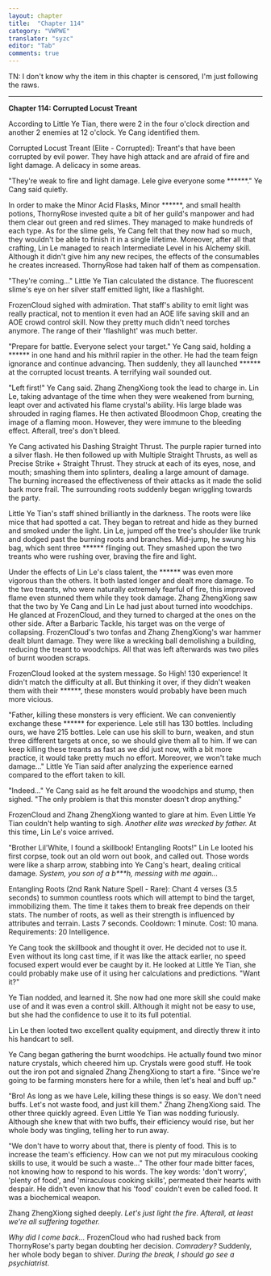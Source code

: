 ```yaml
---
layout: chapter
title:  "Chapter 114"
category: "VWPWE"
translator: "syzc"
editor: "Tab"
comments: true
---
```


TN: I don't know why the item in this chapter is censored, I'm just following the raws.

---

**Chapter 114: Corrupted Locust Treant**
 
According to Little Ye Tian, there were 2 in the four o'clock direction and another 2 enemies at 12 o'clock. Ye Cang identified them.
 
Corrupted Locust Treant (Elite - Corrupted): Treant's that have been corrupted by evil power. They have high attack and are afraid of fire and light damage. A delicacy in some areas.
 
"They're weak to fire and light damage. Lele give everyone some \*\*\*\*\*\*." Ye Cang said quietly.
 
In order to make the Minor Acid Flasks, Minor \*\*\*\*\*\*, and small health potions, ThornyRose invested quite a bit of her guild's manpower and had them clear out green and red slimes. They managed to make hundreds of each type. As for the slime gels, Ye Cang felt that they now had so much, they wouldn't be able to finish it in a single lifetime. Moreover, after all that crafting, Lin Le managed to reach Intermediate Level in his Alchemy skill. Although it didn't give him any new recipes, the effects of the consumables he creates increased. ThornyRose had taken half of them as compensation.
 
"They're coming..." Little Ye Tian calculated the distance. The fluorescent slime's eye on her silver staff emitted light, like a flashlight.
 
FrozenCloud sighed with admiration. That staff's ability to emit light was really practical, not to mention it even had an AOE life saving skill and an AOE crowd control skill. Now they pretty much didn't need torches anymore. The range of their 'flashlight' was much better.
 
"Prepare for battle. Everyone select your target." Ye Cang said, holding a \*\*\*\*\*\* in one hand and his mithril rapier in the other. He had the team feign ignorance and continue advancing. Then suddenly, they all launched \*\*\*\*\*\* at the corrupted locust treants. A terrifying wail sounded out.
 
"Left first!" Ye Cang said. Zhang ZhengXiong took the lead to charge in. Lin Le, taking advantage of the time when they were weakened from burning, leapt over and activated his flame crystal's ability. His large blade was shrouded in raging flames. He then activated Bloodmoon Chop, creating the image of a flaming moon. However, they were immune to the bleeding effect. Afterall, tree's don't bleed. 
 
Ye Cang activated his Dashing Straight Thrust. The purple rapier turned into a silver flash. He then followed up with Multiple Straight Thrusts, as well as Precise Strike + Straight Thrust. They struck at each of its eyes, nose, and mouth; smashing them into splinters, dealing a large amount of damage. The burning increased the effectiveness of their attacks as it made the solid bark more frail. The surrounding roots suddenly began wriggling towards the party.
 
Little Ye Tian's staff shined brilliantly in the darkness. The roots were like mice that had spotted a cat. They began to retreat and hide as they burned and smoked under the light. Lin Le, jumped off the tree's shoulder like trunk and dodged past the burning roots and branches. Mid-jump, he swung his bag, which sent three \*\*\*\*\*\* flinging out. They smashed upon the two treants who were rushing over, braving the fire and light.
 
Under the effects of Lin Le's class talent, the \*\*\*\*\*\* was even more vigorous than the others. It both lasted longer and dealt more damage. To the two treants, who were naturally extremely fearful of fire, this improved flame even stunned them while they took damage. Zhang ZhengXiong saw that the two by Ye Cang and Lin Le had just about turned into woodchips. He glanced at FrozenCloud, and they turned to charged at the ones on the other side. After a Barbaric Tackle, his target was on the verge of collapsing. FrozenCloud's two tonfas and Zhang ZhengXiong's war hammer dealt blunt damage. They were like a wrecking ball demolishing a building, reducing the treant to woodchips. All that was left afterwards was two piles of burnt wooden scraps.
 
FrozenCloud looked at the system message. So High! 130 experience! It didn't match the difficulty at all. But thinking it over, if they didn't weaken them with their \*\*\*\*\*\*, these monsters would probably have been much more vicious.
 
"Father, killing these monsters is very efficient. We can conveniently exchange these \*\*\*\*\*\* for experience. Lele still has 130 bottles. Including ours, we have 215 bottles. Lele can use his skill to burn, weaken, and stun three different targets at once, so we should give them all to him. If we can keep killing these treants as fast as we did just now, with a bit more practice, it would take pretty much no effort. Moreover, we won't take much damage..." Little Ye Tian said after analyzing the experience earned compared to the effort taken to kill.
 
"Indeed..." Ye Cang said as he felt around the woodchips and stump, then sighed. "The only problem is that this monster doesn't drop anything."
 
FrozenCloud and Zhang ZhengXiong wanted to glare at him. Even Little Ye Tian couldn't help wanting to sigh. *Another elite was wrecked by father.* At this time, Lin Le's voice arrived.
 
"Brother Lil'White, I found a skillbook! Entangling Roots!" Lin Le looted his first corpse, took out an old worn out book, and called out. Those words were like a sharp arrow, stabbing into Ye Cang's heart, dealing critical damage. *System, you son of a b\*\*\*h, messing with me again...*
 
Entangling Roots (2nd Rank Nature Spell - Rare): Chant 4 verses (3.5 seconds) to summon countless roots which will attempt to bind the target, immobilizing them. The time it takes them to break free depends on their stats. The number of roots, as well as their strength is influenced by attributes and terrain. Lasts 7 seconds. Cooldown: 1 minute. Cost: 10 mana. Requirements: 20 Intelligence.
 
Ye Cang took the skillbook and thought it over. He decided not to use it. Even without its long cast time, if it was like the attack earlier, no speed focused expert would ever be caught by it. He looked at Little Ye Tian, she could probably make use of it using her calculations and predictions. "Want it?"
 
Ye Tian nodded, and learned it. She now had one more skill she could make use of and it was even a control skill. Although it might not be easy to use, but she had the confidence to use it to its full potential.
 
Lin Le then looted two excellent quality equipment, and directly threw it into his handcart to sell.
 
Ye Cang began gathering the burnt woodchips. He actually found two minor nature crystals, which cheered him up. Crystals were good stuff. He took out the iron pot and signaled Zhang ZhengXiong to start a fire. "Since we're going to be farming monsters here for a while, then let's heal and buff up."
 
"Bro! As long as we have Lele, killing these things is so easy. We don't need buffs. Let's not waste food, and just kill them." Zhang ZhengXiong said. The other three quickly agreed. Even Little Ye Tian was nodding furiously. Although she knew that with two buffs, their efficiency would rise, but her whole body was tingling, telling her to run away.
 
"We don't have to worry about that, there is plenty of food. This is to increase the team's efficiency. How can we not put my miraculous cooking skills to use, it would be such a waste..." The other four made bitter faces, not knowing how to respond to his words. The key words: 'don't worry', 'plenty of food', and 'miraculous cooking skills', permeated their hearts with despair. He didn't even know that his 'food' couldn't even be called food. It was a biochemical weapon. 
 
Zhang ZhengXiong sighed deeply. *Let's just light the fire. Afterall, at least we're all suffering together.*
 
*Why did I come back...* FrozenCloud who had rushed back from ThornyRose's party began doubting her decision. *Comradery?* Suddenly, her whole body began to shiver. *During the break, I should go see a psychiatrist.*
